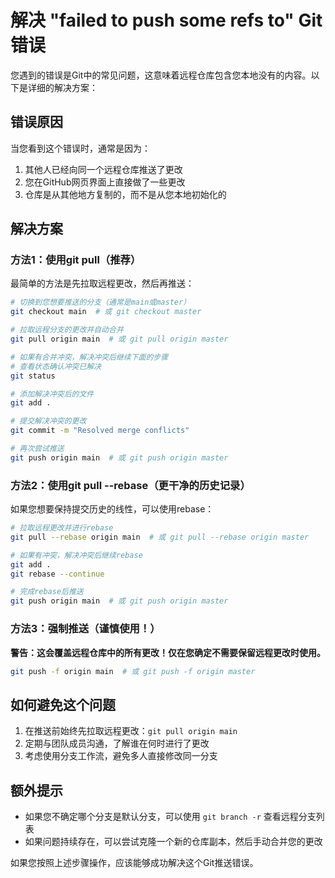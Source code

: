 # 解决 "failed to push some refs to" Git错误

您遇到的错误是Git中的常见问题，这意味着远程仓库包含您本地没有的内容。以下是详细的解决方案：

## 错误原因

当您看到这个错误时，通常是因为：
1. 其他人已经向同一个远程仓库推送了更改
2. 您在GitHub网页界面上直接做了一些更改
3. 仓库是从其他地方复制的，而不是从您本地初始化的

## 解决方案

### 方法1：使用git pull（推荐）

最简单的方法是先拉取远程更改，然后再推送：

```bash
# 切换到您想要推送的分支（通常是main或master）
git checkout main  # 或 git checkout master

# 拉取远程分支的更改并自动合并
git pull origin main  # 或 git pull origin master

# 如果有合并冲突，解决冲突后继续下面的步骤
# 查看状态确认冲突已解决
git status

# 添加解决冲突后的文件
git add .

# 提交解决冲突的更改
git commit -m "Resolved merge conflicts"

# 再次尝试推送
git push origin main  # 或 git push origin master
```

### 方法2：使用git pull --rebase（更干净的历史记录）

如果您想要保持提交历史的线性，可以使用rebase：

```bash
# 拉取远程更改并进行rebase
git pull --rebase origin main  # 或 git pull --rebase origin master

# 如果有冲突，解决冲突后继续rebase
git add .
git rebase --continue

# 完成rebase后推送
git push origin main  # 或 git push origin master
```

### 方法3：强制推送（谨慎使用！）

**警告：这会覆盖远程仓库中的所有更改！仅在您确定不需要保留远程更改时使用。**

```bash
git push -f origin main  # 或 git push -f origin master
```

## 如何避免这个问题

1. 在推送前始终先拉取远程更改：`git pull origin main`
2. 定期与团队成员沟通，了解谁在何时进行了更改
3. 考虑使用分支工作流，避免多人直接修改同一分支

## 额外提示

- 如果您不确定哪个分支是默认分支，可以使用 `git branch -r` 查看远程分支列表
- 如果问题持续存在，可以尝试克隆一个新的仓库副本，然后手动合并您的更改

如果您按照上述步骤操作，应该能够成功解决这个Git推送错误。